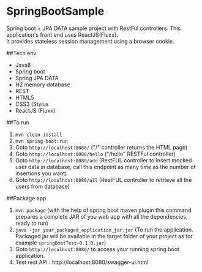 # SpringBootSample
Spring boot + JPA DATA sample project with RestFul controllers. This application's front end uses ReactJS(Fluxx). <br/>
It provides stateless session management using a browser cookie.

##Tech env
  - Java8
  - Spring boot
  - Spring JPA DATA
  - H2 memory database
  - REST
  - HTML5
  - CSS3 (Stylus
  - ReactJS (Fluxx)

##To run
  1. ```mvn clean install```
  2. ```mvn spring-boot:run```
  3. Goto ```http://localhost:8080/```   ("/" controller returns the HTML page)
  4. Goto ```http://localhost:8080/hello```  ("/hello" RESTFul controller)
  5. Goto ```http://localhost:8080/add```  (RestFUL controller to insert mocked user data in database, call this endpoint as many time as the number of insertions you want)
  6. Goto ```http://localhost:8080/all```  (RestFUL controller to retrieve all the users from database)
  
##Package app
  1. ```mvn package``` (with the help of spring boot maven plugin this command prepares a complete JAR of you web app with all the dependencies, ready to run)
  2. ```java -jar your_packaged_application_jar.jar``` (To run the application. Packaged jar will be available in the target folder of your project as for example ```springBootTest-0.1.0.jar```)
  3. Goto ```http://localhost:8080/``` to access your running spring boot application.
  4. Test rest API : http://localhost:8080/swagger-ui.html
